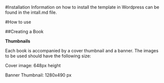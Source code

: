 
#Installation
Information on how to install the template in Wordpress can be found in the intall.md file.


#How to use

##Creating a Book


**Thumbnails**

Each book is accompanied by a cover thumbnail and a banner. The images to be used should have the following size:

Cover image: 648px height

Banner Thumbnail: 1280x490 px
